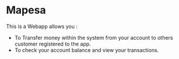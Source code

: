 # Mapesa

This is a Webapp allows you : 
- To Transfer money within the system from your account to others customer registered to the app. 
- To check your account balance and view your transactions.
